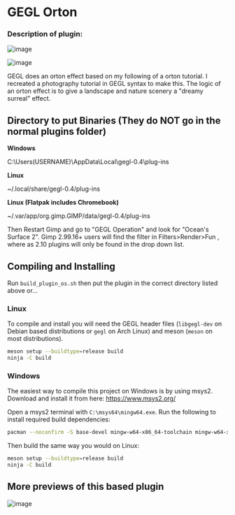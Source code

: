 # GEGL Orton

### Description of plugin: 

![image](https://github.com/user-attachments/assets/cc260487-9eae-4c94-8737-7ec44c39b79a)

![image](https://github.com/user-attachments/assets/c74d24d5-036a-4a3a-b739-916f2d372a25)

GEGL does an orton effect based on my following of a orton tutorial. I recreated a photography tutorial in GEGL syntax to make this.
The logic of an orton effect is to give a landscape and nature scenery a "dreamy surreal" effect.

## Directory to put Binaries (They do NOT go in the normal plugins folder)

**Windows**

 C:\Users\(USERNAME)\AppData\Local\gegl-0.4\plug-ins

 **Linux**

~/.local/share/gegl-0.4/plug-ins

 **Linux (Flatpak includes Chromebook)**

~/.var/app/org.gimp.GIMP/data/gegl-0.4/plug-ins

Then Restart Gimp and go to "GEGL Operation" and look for "Ocean's Surface 2". Gimp 2.99.16+ users will find the filter in Filters>Render>Fun , where as 2.10 plugins will only be found in the drop down list.


## Compiling and Installing

Run `build_plugin_os.sh` then put the plugin in the correct directory listed above or...

### Linux

To compile and install you will need the GEGL header files (`libgegl-dev` on
Debian based distributions or `gegl` on Arch Linux) and meson (`meson` on
most distributions).

```bash
meson setup --buildtype=release build
ninja -C build

```

### Windows

The easiest way to compile this project on Windows is by using msys2.  Download
and install it from here: https://www.msys2.org/

Open a msys2 terminal with `C:\msys64\mingw64.exe`.  Run the following to
install required build dependencies:

```bash
pacman --noconfirm -S base-devel mingw-w64-x86_64-toolchain mingw-w64-x86_64-meson mingw-w64-x86_64-gegl
```

Then build the same way you would on Linux:

```bash
meson setup --buildtype=release build
ninja -C build
```

  
  ## More previews of this based plugin

  ![image](https://github.com/user-attachments/assets/ad591124-a1d2-4764-80a8-9121457d62f1)
